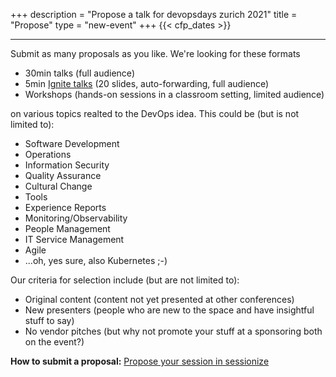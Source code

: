+++
description = "Propose a talk for devopsdays zurich 2021"
title = "Propose"
type = "new-event"
+++
{{< cfp_dates >}}


<hr>

Submit as many proposals as you like. We're looking for these formats

<ul>
  <li>30min talks (full audience)</li>
  <li>5min <a href="/pages/ignite-talks-format">Ignite talks</a> (20 slides, auto-forwarding, full audience) </li>
  <li>Workshops (hands-on sessions in a classroom setting, limited audience)</li>
</ul>

on various topics realted to the DevOps idea. This could be (but is not limited to):
<ul>
  <li>Software Development</li>
  <li>Operations</li>
  <li>Information Security</li>
  <li>Quality Assurance</li>
  <li>Cultural Change</li>
  <li>Tools</li>
  <li>Experience Reports</li>
  <li>Monitoring/Observability</li>
  <li>People Management</li>
  <li>IT Service Management</li>
  <li>Agile</li>
  <li>...oh, yes sure, also Kubernetes ;-)</li>
</ul>

Our criteria for selection include (but are not limited to):
<ul>
  <li>Original content (content not yet presented at other conferences)</li>
  <li>New presenters (people who are new to the space and have insightful stuff to say)</li>
  <li>No vendor pitches (but why not promote your stuff at a sponsoring both on the event?)</li>
</ul>

<strong>How to submit a proposal:</strong>
<a href="https://sessionize.com/devopsdayszh-2020/">Propose your session in sessionize</a>